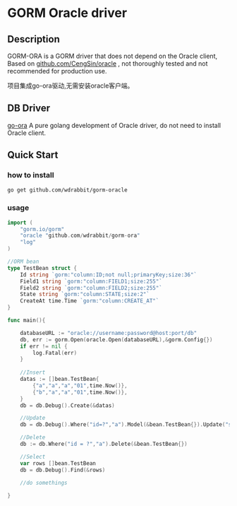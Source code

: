 # GORM Oracle driver

## Description
GORM-ORA is a GORM driver that does not depend on the Oracle client, Based on [github.com/CengSin/oracle](https://github.com/CengSin/oracle)
, not thoroughly tested and not recommended for production use.

项目集成go-ora驱动,无需安装oracle客户端。

## DB Driver
[go-ora](https://github.com/sijms/go-ora)
A pure golang development of Oracle driver, do not need to install Oracle client.

## Quick Start
### how to install 
```bash
go get github.com/wdrabbit/gorm-oracle
```
### usage
```go
import (
    "gorm.io/gorm"
    "oracle "github.com/wdrabbit/gorm-ora"
    "log"
)

//ORM bean
type TestBean struct {
	Id string `gorm:"column:ID;not null;primaryKey;size:36"`
	Field1 string `gorm:"column:FIELD1;size:255"`
	Field2 string `gorm:"column:FIELD2;size:255"`
	State string `gorm:"column:STATE;size:2"`
	CreateAt time.Time `gorm:"column:CREATE_AT"`
}

func main(){

    databaseURL := "oracle://username:password@host:port/db"
    db, err := gorm.Open(oracle.Open(databaseURL),&gorm.Config{})
    if err != nil {
        log.Fatal(err)
    }
    
    //Insert
    datas := []bean.TestBean{
        {"a","a","a","01",time.Now()},
        {"b","a","a","01",time.Now()},
    }
    db = db.Debug().Create(&datas)

    //Update
    db = db.Debug().Where("id=?","a").Model(&bean.TestBean{}).Update("state","02")

    //Delete
    db := db.Where("id = ?","a").Delete(&bean.TestBean{})

    //Select
    var rows []bean.TestBean
    db = db.Debug().Find(&rows)
    
    //do somethings

}
```
